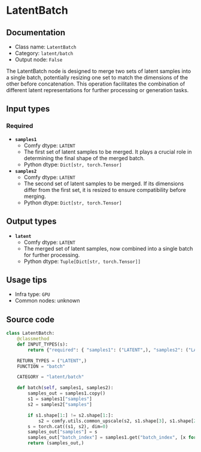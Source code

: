 # LatentBatch
## Documentation
- Class name: `LatentBatch`
- Category: `latent/batch`
- Output node: `False`

The LatentBatch node is designed to merge two sets of latent samples into a single batch, potentially resizing one set to match the dimensions of the other before concatenation. This operation facilitates the combination of different latent representations for further processing or generation tasks.
## Input types
### Required
- **`samples1`**
    - Comfy dtype: `LATENT`
    - The first set of latent samples to be merged. It plays a crucial role in determining the final shape of the merged batch.
    - Python dtype: `Dict[str, torch.Tensor]`
- **`samples2`**
    - Comfy dtype: `LATENT`
    - The second set of latent samples to be merged. If its dimensions differ from the first set, it is resized to ensure compatibility before merging.
    - Python dtype: `Dict[str, torch.Tensor]`
## Output types
- **`latent`**
    - Comfy dtype: `LATENT`
    - The merged set of latent samples, now combined into a single batch for further processing.
    - Python dtype: `Tuple[Dict[str, torch.Tensor]]`
## Usage tips
- Infra type: `GPU`
- Common nodes: unknown


## Source code
```python
class LatentBatch:
    @classmethod
    def INPUT_TYPES(s):
        return {"required": { "samples1": ("LATENT",), "samples2": ("LATENT",)}}

    RETURN_TYPES = ("LATENT",)
    FUNCTION = "batch"

    CATEGORY = "latent/batch"

    def batch(self, samples1, samples2):
        samples_out = samples1.copy()
        s1 = samples1["samples"]
        s2 = samples2["samples"]

        if s1.shape[1:] != s2.shape[1:]:
            s2 = comfy.utils.common_upscale(s2, s1.shape[3], s1.shape[2], "bilinear", "center")
        s = torch.cat((s1, s2), dim=0)
        samples_out["samples"] = s
        samples_out["batch_index"] = samples1.get("batch_index", [x for x in range(0, s1.shape[0])]) + samples2.get("batch_index", [x for x in range(0, s2.shape[0])])
        return (samples_out,)

```

